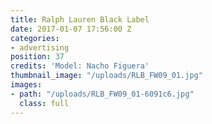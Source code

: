 ```yaml
---
title: Ralph Lauren Black Label
date: 2017-01-07 17:56:00 Z
categories:
- advertising
position: 37
credits: 'Model: Nacho Figuera'
thumbnail_image: "/uploads/RLB_FW09_01.jpg"
images:
- path: "/uploads/RLB_FW09_01-6091c6.jpg"
  class: full
---
```


